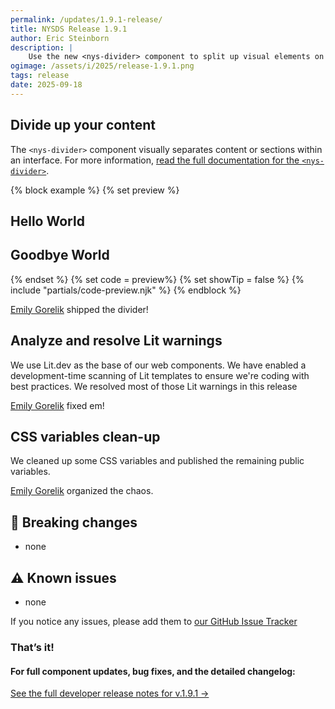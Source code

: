 ```yaml
---
permalink: /updates/1.9.1-release/
title: NYSDS Release 1.9.1
author: Eric Steinborn
description: |
    Use the new <nys-divider> component to split up visual elements on your pages. We also fixed some bugs.
ogimage: /assets/i/2025/release-1.9.1.png
tags: release
date: 2025-09-18
---
```


## Divide up your content
The `<nys-divider>` component visually separates content or sections within an interface. For more information, [read the full documentation for the `<nys-divider>`](/components/divider).

{% block example %}
  {% set preview %}
  <h2>Hello World</h2>
<nys-divider></nys-divider>
<h2>Goodbye World</h2>
  {% endset %}
  {% set code = preview%}
  {% set showTip = false %}
  {% include "partials/code-preview.njk" %}
{% endblock %}

[Emily Gorelik](https://github.com/emilygorelik) shipped the divider!

## Analyze and resolve Lit warnings
We use Lit.dev as the base of our web components. We have enabled a development-time scanning of Lit templates to ensure we're coding with best practices. We resolved most of those Lit warnings in this release

[Emily Gorelik](https://github.com/emilygorelik) fixed em!

## CSS variables clean-up
We cleaned up some CSS variables and published the remaining public variables.

[Emily Gorelik](https://github.com/emilygorelik) organized the chaos.

## 🚨 Breaking changes
 - none

## ⚠️ Known issues
- none

If you notice any issues, please add them to [our GitHub Issue Tracker](https://github.com/ITS-HCD/nysds/issues)

### That’s it!

#### For full component updates, bug fixes, and the detailed changelog:  
[See the full developer release notes for v.1.9.1 →](https://github.com/ITS-HCD/nysds/releases/tag/v1.9.1)